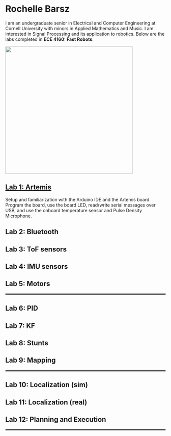 # Rochelle Barsz

I am an undergraduate senior in Electrical and Computer Engineering at Cornell University with minors in Applied Mathematics and Music. I am interested in Signal Processing and its application to robotics. Below are the labs completed in **ECE 4160: Fast Robots**:

<img src="/FastRobotsSP23/assets/images/pfp.png" class="center" style="height: 400px;"/>



## [Lab 1: Artemis](labpages\lab1.md)

Setup and familiarization with the Arduino IDE and the Artemis board. Program the board, use the board LED, read/write serial messages over USB, and use the onboard temperature sensor and Pulse Density Microphone.

## Lab 2: Bluetooth

## Lab 3: ToF sensors

## Lab 4: IMU sensors

## Lab 5: Motors

<hr style="border:2px solid gray">

## Lab 6: PID

## Lab 7: KF

## Lab 8: Stunts

## Lab 9: Mapping

<hr style="border:2px solid gray">

## Lab 10: Localization (sim)

## Lab 11: Localization (real)

## Lab 12: Planning and Execution

<hr style="border:2px solid gray">